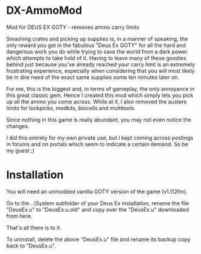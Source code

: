# DX-AmmoMod
Mod for DEUS EX GOTY - removes ammo carry limits

Smashing crates and picking up supplies is, in a manner of speaking, the only reward you get in the fabulous "Deus Ex GOTY" for all the hard and dangerous work you do while trying to save the world from a dark power which attempts to take hold of it. Having to leave many of these goodies behind just because you've already reached your carry limit is an extremely frustrating experience, especially when considering that you will most likely be in dire need of the exact same supplies some ten minutes later on. 

For me, this is the biggest and, in terms of gameplay, the only annoyance in this great classic gem. Hence I created this mod which simply lets you pick up all the ammo you come across. While at it, I also removed the austere limits for lockpicks, medkits, biocells and multitools.

Since nothing in this game is really abundant, you may not even notice the changes.

I did this entirely for my own private use, but I kept coming across postings in forums and on portals which seem to indicate a certain demand. So be my guest ;)


# Installation

You will need an unmodded vanilla GOTY version of the game (v1.112fm).

Go to the ..\System subfolder of your Deus Ex installation, rename the file "DeusEx.u" to "DeusEx.u.old" and copy over the "DeusEx.u" downloaded from here. 

That's all there is to it.

To uninstall, delete the above "DeusEx.u" file and rename its backup copy back to "DeusEx.u".
